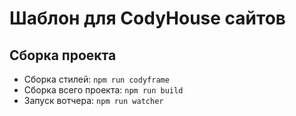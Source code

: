# Шаблон для CodyHouse сайтов

## Сборка проекта

- Сборка стилей: `npm run codyframe`
- Сборка всего проекта: `npm run build`
- Запуск вотчера: `npm run watcher`